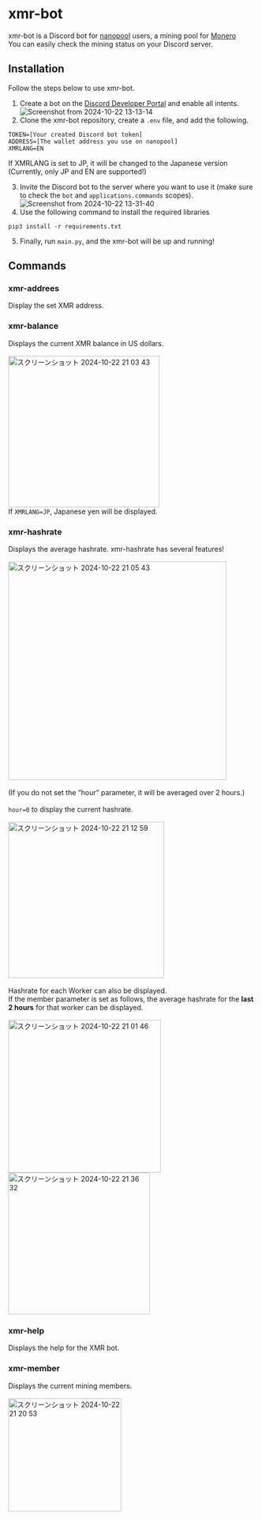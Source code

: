 # xmr-bot
xmr-bot is a Discord bot for [nanopool](https://nanopool.org/) users, a mining pool for [Monero](https://www.getmonero.org/)<br>You can easily check the mining status on your Discord server.
## Installation
Follow the steps below to use xmr-bot.<br>
1. Create a bot on the [Discord Developer Portal](https://discord.com/developers/applications) and enable all intents.
![Screenshot from 2024-10-22 13-13-14](https://github.com/user-attachments/assets/211dd940-b113-4904-8888-fe195459d00f)
2. Clone the xmr-bot repository, create a `.env` file, and add the following.
```
TOKEN=[Your created Discord bot token]
ADDRESS=[The wallet address you use on nanopool]
XMRLANG=EN
```
If XMRLANG is set to JP, it will be changed to the Japanese version
(Currently, only JP and EN are supported!)

3. Invite the Discord bot to the server where you want to use it (make sure to check the `bot` and `applications.commands` scopes).
![Screenshot from 2024-10-22 13-31-40](https://github.com/user-attachments/assets/739dcfc2-82b7-4bc8-a4b0-8c79ce757510)
4. Use the following command to install the required libraries
```
pip3 install -r requirements.txt
```
5. Finally, run `main.py`, and the xmr-bot will be up and running!
## Commands
### xmr-addrees
Display the set XMR address.
### xmr-balance
Displays the current XMR balance in US dollars.<br><br>
<img width="306" alt="スクリーンショット 2024-10-22 21 03 43" src="https://github.com/user-attachments/assets/b0210621-5cd3-47a4-8fff-00d6dc61cdd1"><br>
If `XMRLANG=JP`, Japanese yen will be displayed.
### xmr-hashrate
Displays the average hashrate. xmr-hashrate has several features!<br><br>
<img width="442" alt="スクリーンショット 2024-10-22 21 05 43" src="https://github.com/user-attachments/assets/642e886d-e536-486b-877f-c74287b84f3c"><br><br>
(If you do not set the “hour” parameter, it will be averaged over 2 hours.)<br><br>
`hour=0` to display the current hashrate.<br><br>
<img width="316" alt="スクリーンショット 2024-10-22 21 12 59" src="https://github.com/user-attachments/assets/b7cfb867-4aad-4c2f-ba03-fb164879a237"><br><br>
Hashrate for each Worker can also be displayed.<br>
If the member parameter is set as follows, the average hashrate for the <b>last 2 hours</b> for that worker can be displayed.<br><br>
<img width="309" alt="スクリーンショット 2024-10-22 21 01 46" src="https://github.com/user-attachments/assets/1337af03-eb87-4edf-8ef2-14309bd7f3a8"><br>
<img width="287" alt="スクリーンショット 2024-10-22 21 36 32" src="https://github.com/user-attachments/assets/ed1e33ec-73cd-4146-9d6c-7b0a82e6247d">

### xmr-help
Displays the help for the XMR bot.
### xmr-member
Displays the current mining members.<br><br>
<img width="229" alt="スクリーンショット 2024-10-22 21 20 53" src="https://github.com/user-attachments/assets/ebd0bbc0-83c5-4a70-b4ac-5d38a74faef9">
